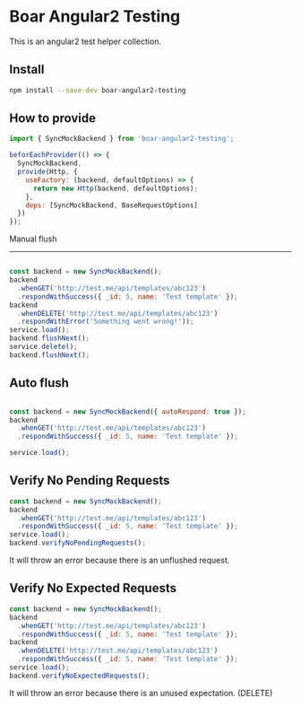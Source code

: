 # Boar Angular2 Testing

This is an angular2 test helper collection.

Install
---------

```bash
npm install --save-dev boar-angular2-testing
```

How to provide
---------

```javascript
import { SyncMockBackend } from 'boar-angular2-testing';

beforEachProvider(() => {
  SyncMockBackend,
  provide(Http, {
    useFactory: (backend, defaultOptions) => {
      return new Http(backend, defaultOptions);
    },
    deps: [SyncMockBackend, BaseRequestOptions]
  })
});
```

Manual flush

---------

```javascript

const backend = new SyncMockBackend();
backend
  .whenGET('http://test.me/api/templates/abc123')
  .respondWithSuccess({ _id: 5, name: 'Test template' });
backend
  .whenDELETE('http://test.me/api/templates/abc123')
  .respondWithError('Something went wrong!'));
service.load();
backend.flushNext();
service.delete();
backend.flushNext();
```

Auto flush
---------

```javascript

const backend = new SyncMockBackend({ autoRespond: true });
backend
  .whenGET('http://test.me/api/templates/abc123')
  .respondWithSuccess({ _id: 5, name: 'Test template' });

service.load();
```

Verify No Pending Requests
---------

```javascript
const backend = new SyncMockBackend();
backend
  .whenGET('http://test.me/api/templates/abc123')
  .respondWithSuccess({ _id: 5, name: 'Test template' });
service.load();
backend.verifyNoPendingRequests();
```

It will throw an error because there is an unflushed request.


Verify No Expected Requests
---------
```javascript
const backend = new SyncMockBackend();
backend
  .whenGET('http://test.me/api/templates/abc123')
  .respondWithSuccess({ _id: 5, name: 'Test template' });
backend
  .whenDELETE('http://test.me/api/templates/abc123')
  .respondWithSuccess({ _id: 5, name: 'Test template' });
service.load();
backend.verifyNoExpectedRequests();
```

It will throw an error because there is an unused expectation. (DELETE)

